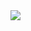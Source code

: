 <img src="https://capsule-render.vercel.app/api?type=transparent&color=puple&height=300&section=header&text=Welcome %20render&fontSize=90" />

